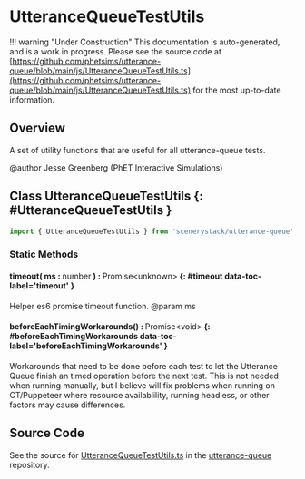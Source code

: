 # UtteranceQueueTestUtils

!!! warning "Under Construction"
    This documentation is auto-generated, and is a work in progress. Please see the source code at
    [https://github.com/phetsims/utterance-queue/blob/main/js/UtteranceQueueTestUtils.ts](https://github.com/phetsims/utterance-queue/blob/main/js/UtteranceQueueTestUtils.ts) for the most up-to-date information.

## Overview

A set of utility functions that are useful for all utterance-queue tests.

@author Jesse Greenberg (PhET Interactive Simulations)

## Class UtteranceQueueTestUtils {: #UtteranceQueueTestUtils }


```js
import { UtteranceQueueTestUtils } from 'scenerystack/utterance-queue';
```
### Static Methods

#### timeout( ms : <span style="font-weight: 400;"><span style="color: hsla(calc(var(--md-hue) + 180deg),80%,40%,1);">number</span></span> ) : <span style="font-weight: 400;">Promise&lt;<span style="color: hsla(calc(var(--md-hue) + 180deg),80%,40%,1);">unknown</span>&gt;</span> {: #timeout data-toc-label='timeout' }

Helper es6 promise timeout function.
@param ms

#### beforeEachTimingWorkarounds() : <span style="font-weight: 400;">Promise&lt;<span style="color: hsla(calc(var(--md-hue) + 180deg),80%,40%,1);">void</span>&gt;</span> {: #beforeEachTimingWorkarounds data-toc-label='beforeEachTimingWorkarounds' }

Workarounds that need to be done before each test to let the Utterance Queue finish an timed operation before
the next test. This is not needed when running manually, but I believe will fix problems when running on
CT/Puppeteer where resource availablility, running headless, or other factors may cause differences.



## Source Code

See the source for [UtteranceQueueTestUtils.ts](https://github.com/phetsims/utterance-queue/blob/main/js/UtteranceQueueTestUtils.ts) in the [utterance-queue](https://github.com/phetsims/utterance-queue) repository.
